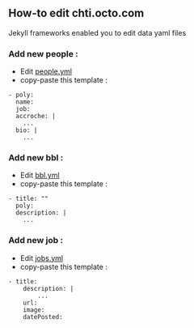 ## How-to edit chti.octo.com

Jekyll frameworks enabled you to edit data yaml files
 ### Add new people :
- Edit [people.yml](_data/people.yml)
- copy-paste this template :
```
- poly:
  name:
  job:
  accroche: |
    ...
  bio: |
    ...
```
### Add new bbl :
- Edit [bbl.yml](_data/bbl.yml)
- copy-paste this template :
```
- title: ""
  poly:
  description: |
    ...
```

### Add new job :
- Edit [jobs.yml](_data/jobs.yml)
- copy-paste this template :
```
- title:
    description: |
        ...
    url:
    image:
    datePosted:

```
